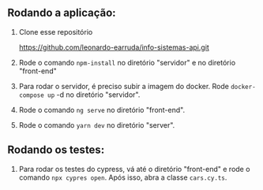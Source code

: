 ## Rodando a aplicação:
1. Clone esse repositório

      https://github.com/leonardo-earruda/info-sistemas-api.git
      
2. Rode o comando `npm-install` no diretório "servidor" e no diretório "front-end"

3. Para rodar o servidor, é preciso subir a imagem do docker. Rode `docker-compose up` -d no diretório "servidor".

4. Rode o comando `ng serve` no diretório "front-end".

5. Rode o comando `yarn dev` no diretório "server".


## Rodando os testes: 

1. Para rodar os testes do cypress, vá até o diretório "front-end" e rode o comando `npx cypres open`. Após isso, abra a classe `cars.cy.ts`.
